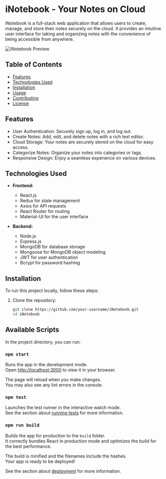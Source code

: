 # iNotebook - Your Notes on Cloud

iNotebook is a full-stack web application that allows users to create, manage, and store their notes securely on the cloud. It provides an intuitive user interface for taking and organizing notes with the convenience of being accessible from anywhere.

![iNotebook Preview](link-to-screenshot.png)

## Table of Contents

- [Features](#features)
- [Technologies Used](#technologies-used)
- [Installation](#installation)
- [Usage](#usage)
- [Contributing](#contributing)
- [License](#license)

## Features

- User Authentication: Securely sign up, log in, and log out.
- Create Notes: Add, edit, and delete notes with a rich text editor.
- Cloud Storage: Your notes are securely stored on the cloud for easy access.
- Categorize Notes: Organize your notes into categories or tags.
- Responsive Design: Enjoy a seamless experience on various devices.

## Technologies Used

- **Frontend:**
  - React.js
  - Redux for state management
  - Axios for API requests
  - React Router for routing
  - Material-UI for the user interface

- **Backend:**
  - Node.js
  - Express.js
  - MongoDB for database storage
  - Mongoose for MongoDB object modeling
  - JWT for user authentication
  - Bcrypt for password hashing

## Installation

To run this project locally, follow these steps:

1. Clone the repository:

   ```bash
   git clone https://github.com/your-username/iNotebook.git
   cd iNotebook

## Available Scripts

In the project directory, you can run:

### `npm start`

Runs the app in the development mode.\
Open [http://localhost:3000](http://localhost:3000) to view it in your browser.

The page will reload when you make changes.\
You may also see any lint errors in the console.

### `npm test`

Launches the test runner in the interactive watch mode.\
See the section about [running tests](https://facebook.github.io/create-react-app/docs/running-tests) for more information.

### `npm run build`

Builds the app for production to the `build` folder.\
It correctly bundles React in production mode and optimizes the build for the best performance.

The build is minified and the filenames include the hashes.\
Your app is ready to be deployed!

See the section about [deployment](https://facebook.github.io/create-react-app/docs/deployment) for more information.
